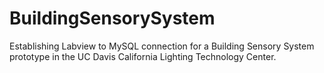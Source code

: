 # BuildingSensorySystem
Establishing Labview to MySQL connection for a Building Sensory System prototype in the UC Davis California Lighting Technology Center. 
